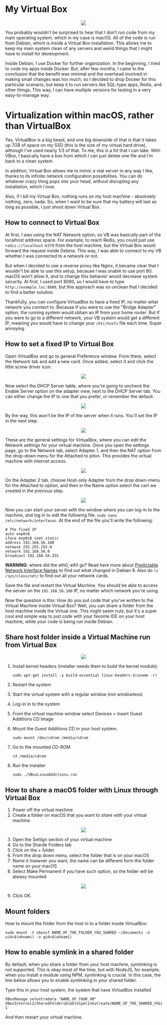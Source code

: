 # My Virtual Box

<div align="center">
	<img src="https://raw.githubusercontent.com/davidgatti/my-development-setup/master/04_virtual_box/images/VirtualBox.png">
</div>

You probably wouldn’t be surprised to hear that I don’t run code from my main operating system, which in my case is macOS. All of the code is run from Debian, which is inside a Virtual Box installation. This allows me to keep my main system clean of any servers and weird things that I might have to install for development.

Inside Debian, I use Docker for further organization. In the beginning, I tried to code my apps inside Docker. But, after few months, I came to the conclusion that the benefit was minimal and the overhead involved in making small changes was too much, so I decided to drop Docker for this particular scenario, but keep it to run servers like SQL-type apps, Redis, and other things. This way, I can have multiple versions for testing in a very easy-to-manage way.

# Virtualization within macOS, rather than VirtualBox

Yes, VirtualBox is a big beast, and one big downside of that is that it takes up 7GB of space on my SSD (this is the size of my virtual hard drive), although I've used nearly 1/3 of that. To me, this is a hit that I can take. With VBox, I basically have a box from which I can just delete one file and I’m back to a clean system.

In addition, Virtual Box allows me to mimic a real server in any way I like, thanks to its infinite network configuration possibilities. You can do whatever crazy thing pops into your head, without disrupting any installation, which I love.

Also, if I kill my Virtual Box, nothing runs on my host machine - absolutely nothing, zero, nada. So, when I want to be sure that my battery will last as long as possible, I just shoot down Virtual Box.

## How to connect to Virtual Box

At first, I was using the NAT Network option, so VB was basically part of the localhost address space. For example, to reach Redis, you could just use `redis://localhost:6379` from the host machine, but the Virtual Box would forward the request inside Debina. This way, I was able to connect to my VB whether I was connected to a network or not.

But when I decided to use a reverse proxy like Nginx, it became clear that I wouldn't be able to use this setup, because I was unable to use port 80. macOS won’t allow it, and to change this behavior would decrease system security. At first, I used port 8080, so I would have to type `http://example.loc:8080`, but this approach was so unclean that I decided to find a better solution.

Thankfully, you can configure VirtualBox to have a fixed IP, no matter what network you connect to. Because if you were to use the "Bridge Adapter" option, the running system would obtain an IP from your home router. But if you were to go to a different network, your VB system would get a different IP, meaning you would have to change your `/etc/hosts` file each time. Super annoying.

## How to set a fixed IP to Virtual Box

Open VirtualBox and go to general Preference window. From there, select the Network tab and add a new card. Once added, select it and click the little screw driver icon.

<div align="center">
	<img src="https://raw.githubusercontent.com/davidgatti/my-development-setup/master/04_virtual_box/images/1.png">
</div>

Now select the DHCP Server table, where you're going to uncheck the Enable Server option on the adapter view, next to the DHCP Server tab. You can either change the IP to one that you prefer, or remember the default.

<div align="center">
	<img src="https://raw.githubusercontent.com/davidgatti/my-development-setup/master/04_virtual_box/images/2.png">
</div>

By the way, this won’t be the IP of the server when it runs. You'll set the IP in the next step.

<div align="center">
	<img src="https://raw.githubusercontent.com/davidgatti/my-development-setup/master/04_virtual_box/images/3.png">
</div>

These are the general settings for VirtualBox, where you can edit the Network settings for your virtual machine. Once you open the settings page, go to the Network tab, select Adapter 1, and then the NAT option from the drop-down menu for the Attached to piton. This provides the virtual machine with internet access.

<div align="center">
	<img src="https://raw.githubusercontent.com/davidgatti/my-development-setup/master/04_virtual_box/images/4.png">
</div>

On the Adapter 2 tab, choose Host-only Adapter from the drop down-menu for the Attached to option, and then in the Name option select the cart we created in the previous step.

<div align="center">
	<img src="https://raw.githubusercontent.com/davidgatti/my-development-setup/master/04_virtual_box/images/5.png">
</div>

Now you can start your server with the window where you can log-in to the machine, and log in to edit the following file: `sudo nano /etc/network/interfaces`. At the end of the file you'll write the following:

```
# The fixed IP
auto enp0s8
iface enp0s8 inet static
address 192.168.56.100
netmask 255.255.255.0
network 192.168.56.0
broadcast 192.168.56.255
```

**WARNING**: where did the eth0, eth1 go? Read here more about [Predictable Network Interface Names](https://www.freedesktop.org/wiki/Software/systemd/PredictableNetworkInterfaceNames/) to find out what changed in Debian 9. Also do `ls /sys/class/net/` to find out all your network cards.

Save the file and restart the Virtual Machine. You should be able to access the server on the `192.168.56.100` IP, no matter which network you're using.

Now the question is this: How do you put code that you've written to the Virtual Machine inside Virtual Box? Well, you can share a folder from the host machine inside the Virtual one. This might seem nuts, but it's a super cool and simple way to just code with your favorite IDE on your host machine, while your code is being run inside Debian.

## Share host folder inside a Virtual Machine run from Virtual Box

<div align="center">
	<img src="https://raw.githubusercontent.com/davidgatti/my-development-setup/master/04_virtual_box/images/6.png">
</div>

1. Install kernel headers (installer needs them to build the kernel module):

	```
	sudo apt-get install -y build-essential linux-headers-$(uname -r)
	```

1. Restart the system
1. Start the virtual system with a regular window (not windowless)
1. Log-in in to the system
1. From the virtual machine window select Devices > Insert Guest Additions CD Image
1. Mount the Guest Additions CD in your host system.

	```
	sudo mount /dev/cdrom /media/cdrom
	```

1. Go to the mounted CD-ROM

	```
	cd /media/cdrom
	```

1. Run the installer

	```
	sudo ./VBoxLinuxAdditions.run
	```

## How to share a macOS folder with Linux through Virtual Box

1. Power off the virtual machine
2. Create a folder on macOS that you want to share with your virtual machine

<div align="center">
	<img src="https://raw.githubusercontent.com/davidgatti/my-development-setup/master/04_virtual_box/images/7.png">
</div>

3. Open the Settign section of your virtual machine
4. Go to the Sharde Folders tab
5. Click on the + folder
6. From the drop down menu, select the folder that is on your macOS
7. Name it hoewver you want, the name can be different form the folder name on your macOS
8. Select Make Permanent if you have such option, so the folder will be alwasy mounted

<div align="center">
	<img src="https://raw.githubusercontent.com/davidgatti/my-development-setup/master/04_virtual_box/images/8.png">
</div>

9. Click OK.

## Mount folders

How to mount the folder from the host in to a folder inside VirtualBox:

```
sudo mount -t vboxsf NAME_OF_THE_FOLDER_YOU_SHARED ~/Documents -o uid=$(whoami) -o gid=$(whoami)
```

## How to enable symlink in a shared folder

By default, when you share a folder from your host machine, symlinking is not supported. This is okay most of the time, but with NodeJS, for example, when you install a module using NPM, symlinking is crucial. In this case, the line below allows you to enable symlinking in your shared folder.

Type this in your host system, the system that have VirtualBox installed

```
VBoxManage setextradata "NAME_OF_YOUR_VM" VBoxInternal2/SharedFoldersEnableSymlinksCreate/NAME_OF_THE_SHARED_FOLDER 1
```

And then restart your virtual machine.
